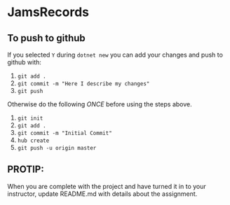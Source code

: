 # JamsRecords

## To push to github

If you selected `Y` during `dotnet new` you can add your changes and push to github with:

1. `git add .`
1. `git commit -m "Here I describe my changes"`
1. `git push`

Otherwise do the following _ONCE_ before using the steps above.

1. `git init`
1. `git add .`
1. `git commit -m "Initial Commit"`
1. `hub create`
1. `git push -u origin master`

## PROTIP:

When you are complete with the project and have turned it in to your instructor, update README.md with details about the assignment.
